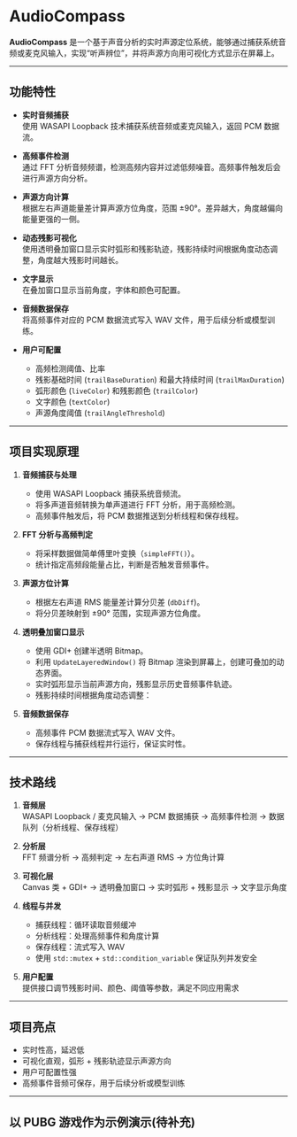 # AudioCompass

**AudioCompass** 是一个基于声音分析的实时声源定位系统，能够通过捕获系统音频或麦克风输入，实现“听声辨位”，并将声源方向用可视化方式显示在屏幕上。

---

## 功能特性

- **实时音频捕获**  
  使用 WASAPI Loopback 技术捕获系统音频或麦克风输入，返回 PCM 数据流。

- **高频事件检测**  
  通过 FFT 分析音频频谱，检测高频内容并过滤低频噪音。高频事件触发后会进行声源方向分析。

- **声源方向计算**  
  根据左右声道能量差计算声源方位角度，范围 ±90°。差异越大，角度越偏向能量更强的一侧。

- **动态残影可视化**  
  使用透明叠加窗口显示实时弧形和残影轨迹，残影持续时间根据角度动态调整，角度越大残影时间越长。

- **文字显示**  
  在叠加窗口显示当前角度，字体和颜色可配置。

- **音频数据保存**  
  将高频事件对应的 PCM 数据流式写入 WAV 文件，用于后续分析或模型训练。

- **用户可配置**  
  - 高频检测阈值、比率  
  - 残影基础时间 (`trailBaseDuration`) 和最大持续时间 (`trailMaxDuration`)  
  - 弧形颜色 (`liveColor`) 和残影颜色 (`trailColor`)  
  - 文字颜色 (`textColor`)  
  - 声源角度阈值 (`trailAngleThreshold`)

---

## 项目实现原理

1. **音频捕获与处理**  
   - 使用 WASAPI Loopback 捕获系统音频流。  
   - 将多声道音频转换为单声道进行 FFT 分析，用于高频检测。  
   - 高频事件触发后，将 PCM 数据推送到分析线程和保存线程。

2. **FFT 分析与高频判定**  
   - 将采样数据做简单傅里叶变换（`simpleFFT()`）。  
   - 统计指定高频段能量占比，判断是否触发音频事件。

3. **声源方位计算**  
   - 根据左右声道 RMS 能量差计算分贝差 (`dbDiff`)。  
   - 将分贝差映射到 ±90° 范围，实现声源方位角度。  

4. **透明叠加窗口显示**  
   - 使用 GDI+ 创建半透明 Bitmap。  
   - 利用 `UpdateLayeredWindow()` 将 Bitmap 渲染到屏幕上，创建可叠加的动态界面。  
   - 实时弧形显示当前声源方向，残影显示历史音频事件轨迹。  
   - 残影持续时间根据角度动态调整：


5. **音频数据保存**  
   - 高频事件 PCM 数据流式写入 WAV 文件。  
   - 保存线程与捕获线程并行运行，保证实时性。

---

## 技术路线

1. **音频层**  
   WASAPI Loopback / 麦克风输入 → PCM 数据捕获 → 高频事件检测 → 数据队列（分析线程、保存线程）

2. **分析层**  
   FFT 频谱分析 → 高频判定 → 左右声道 RMS → 方位角计算

3. **可视化层**  
   Canvas 类 + GDI+ → 透明叠加窗口 → 实时弧形 + 残影显示 → 文字显示角度

4. **线程与并发**  
   - 捕获线程：循环读取音频缓冲  
   - 分析线程：处理高频事件和角度计算  
   - 保存线程：流式写入 WAV  
   - 使用 `std::mutex` + `std::condition_variable` 保证队列并发安全

5. **用户配置**  
   提供接口调节残影时间、颜色、阈值等参数，满足不同应用需求

---

## 项目亮点

- 实时性高，延迟低  
- 可视化直观，弧形 + 残影轨迹显示声源方向  
- 用户可配置性强  
- 高频事件音频可保存，用于后续分析或模型训练

---

## 以 PUBG 游戏作为示例演示(待补充)

